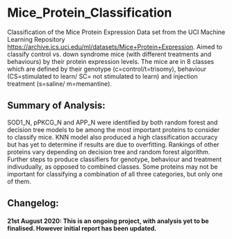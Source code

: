 # Mice_Protein_Classification
Classification of the Mice Protein Expression Data set from the UCI Machine Learning Repository https://archive.ics.uci.edu/ml/datasets/Mice+Protein+Expression. Aimed to classify control vs. down syndrome mice (with different treatments and behaviours) by their protein expression levels. The mice are in 8 classes which are defined by their genotype (c=control/t=trisomy), behaviour (CS=stimulated to learn/ SC= not stimulated to learn) and injection treatment (s=saline/ m=memantine).

## Summary of Analysis: 
SOD1_N, pPKCG_N and APP_N were identified by both random forest and decision tree models to be among the most important proteins to consider to classify mice. KNN model also produced a high classification accuracy but has yet to determine if results are due to overfitting. Rankings of other proteins vary depending on decision tree and random forest algorithm. Further steps to produce classifiers for genotype, behaviour and treatment indivudually, as opposed to combined classes. Some proteins may not be important for classifying a combination of all three categories, but only one of them. 

## Changelog: 
#### 21st August 2020: This is an ongoing project, with analysis yet to be finalised. However initial report has been updated. 
